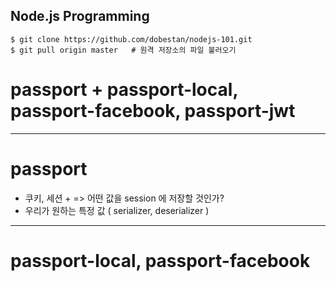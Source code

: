Node.js Programming
---


```
$ git clone https://github.com/dobestan/nodejs-101.git
$ git pull origin master   # 원격 저장소의 파일 불러오기
```


# passport + passport-local, passport-facebook, passport-jwt

---

# passport

- 쿠키, 세션 + => 어떤 값을 session 에 저장할 것인가?
- 우리가 원하는 특정 값 ( serializer, deserializer )

---

# passport-local, passport-facebook











